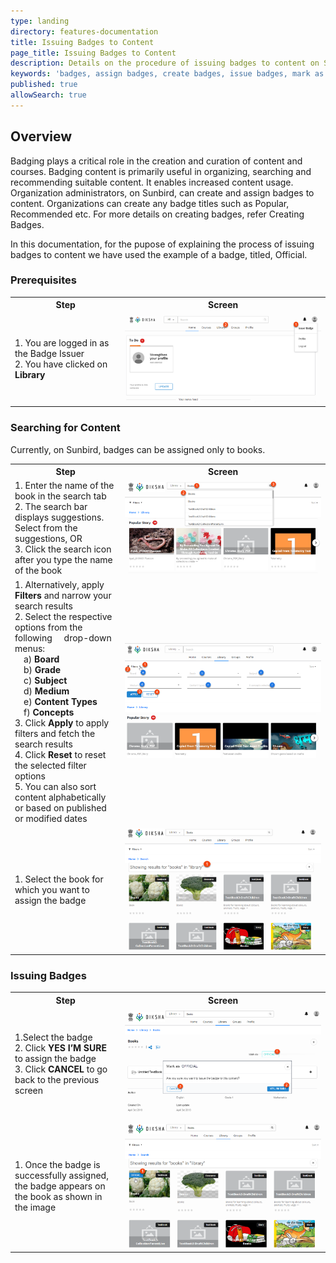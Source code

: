 ```yaml
---
type: landing
directory: features-documentation
title: Issuing Badges to Content
page_title: Issuing Badges to Content
description: Details on the procedure of issuing badges to content on Sunbird
keywords: 'badges, assign badges, create badges, issue badges, mark as recommneded, mark as popular, mark as official'
published: true
allowSearch: true
---
```


## Overview
Badging plays a critical role in the creation and curation of content and courses. Badging content is primarily useful in
organizing, searching and recommending suitable content. It enables increased content usage. Organization administrators, on Sunbird, can create and assign badges to content. Organizations can create any badge titles such as Popular, Recommended etc. For more details on creating badges, refer Creating Badges.

In this documentation, for the pupose of explaining the process of issuing badges to content we have used the example of a badge, titled, Official.

### Prerequisites 
<table>
  <tr>
    <th style="width:35%;">Step</th>
    <th style="width:65%;">Screen</th>
  </tr>
  <tr>
    <td>1. You are logged in as the Badge Issuer <br>2. You have clicked on <b>Library</b>
    </td>
      <td><img src="pages/features-documentation/images/badging_images/library.png"></td>
  </tr>
  </table>

### Searching for Content
Currently, on Sunbird, badges can be assigned only to books. 
<table>
  <tr>
    <th style="width:35%;">Step</th>
    <th style="width:65%;">Screen</th>
  </tr>
  <tr>
    <td>1. Enter the name of the book in the search tab <br>2. The search bar displays suggestions. Select from the
suggestions, OR <br>3. Click the search icon after you type the name of the book
       </td>
      <td><img src="pages/features-documentation/images/badging_images/search_books.png"></td>
  </tr>
  <tr>
    <td>1. Alternatively, apply <b>Filters</b> and narrow your search results <br>2. Select the respective options from the following
      drop-down menus: <br>&emsp;a) <b>Board</b> <br>&emsp;b) <b>Grade</b> <br>&emsp;c) <b>Subject</b> <br>&emsp;d) <b>Medium</b> <br>&emsp;e) <b>Content Types</b> <br>&emsp;f) <b>Concepts</b> <br>3. Click <b>Apply</b> to apply filters and fetch the search results
      <br>4. Click <b>Reset</b> to reset the selected filter options <br>5. You can also sort content alphabetically or based on published or modified dates
       </td>
      <td><img src="pages/features-documentation/images/badging_images/filter.png"></td>
  </tr>
   <td>1. Select the book for which you want to assign the badge
       </td>
      <td><img src="pages/features-documentation/images/badging_images/search_results.png"></td>
  </tr>
  </table>
  
  ### Issuing Badges
  <table>
  <tr>
    <th style="width:35%;">Step</th>
    <th style="width:65%;">Screen</th>
  </tr>
  <tr>
    <td>1.Select the badge <br>2. Click <b>YES I’M SURE</b> to assign the badge <br>3. Click <b>CANCEL</b> to go back
to the previous screen
       </td>
      <td><img src="pages/features-documentation/images/badging_images/select_badge.png"></td>
  </tr>
    <td>1. Once the badge is successfully assigned, the badge appears on the book as shown in the image
       </td>
      <td><img src="pages/features-documentation/images/badging_images/book_with_badge.png"></td>
  </tr>
  </table>
 
  
  
